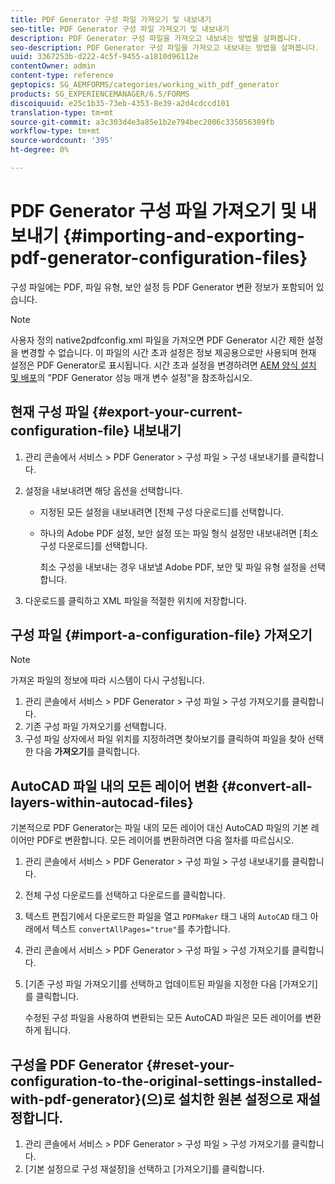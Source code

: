 ```yaml
---
title: PDF Generator 구성 파일 가져오기 및 내보내기
seo-title: PDF Generator 구성 파일 가져오기 및 내보내기
description: PDF Generator 구성 파일을 가져오고 내보내는 방법을 살펴봅니다.
seo-description: PDF Generator 구성 파일을 가져오고 내보내는 방법을 살펴봅니다.
uuid: 3367253b-d222-4c5f-9455-a1810d96112e
contentOwner: admin
content-type: reference
geptopics: SG_AEMFORMS/categories/working_with_pdf_generator
products: SG_EXPERIENCEMANAGER/6.5/FORMS
discoiquuid: e25c1b35-73eb-4353-8e39-a2d4cdccd101
translation-type: tm+mt
source-git-commit: a3c303d4e3a85e1b2e794bec2006c335056309fb
workflow-type: tm+mt
source-wordcount: '395'
ht-degree: 0%

---
```



# PDF Generator 구성 파일 가져오기 및 내보내기 {#importing-and-exporting-pdf-generator-configuration-files}

구성 파일에는 PDF, 파일 유형, 보안 설정 등 PDF Generator 변환 정보가 포함되어 있습니다.

>[!NOTE]
>
>사용자 정의 native2pdfconfig.xml 파일을 가져오면 PDF Generator 시간 제한 설정을 변경할 수 없습니다. 이 파일의 시간 초과 설정은 정보 제공용으로만 사용되며 현재 설정은 PDF Generator로 표시됩니다. 시간 초과 설정을 변경하려면 [AEM 양식 설치 및 배포](https://www.adobe.com/go/learn_aemforms_installJBoss_63)의 &quot;PDF Generator 성능 매개 변수 설정&quot;을 참조하십시오.

## 현재 구성 파일 {#export-your-current-configuration-file} 내보내기

1. 관리 콘솔에서 서비스 > PDF Generator > 구성 파일 > 구성 내보내기를 클릭합니다.
1. 설정을 내보내려면 해당 옵션을 선택합니다.

   * 지정된 모든 설정을 내보내려면 [전체 구성 다운로드]를 선택합니다.
   * 하나의 Adobe PDF 설정, 보안 설정 또는 파일 형식 설정만 내보내려면 [최소 구성 다운로드]를 선택합니다.

      최소 구성을 내보내는 경우 내보낼 Adobe PDF, 보안 및 파일 유형 설정을 선택합니다.

1. 다운로드를 클릭하고 XML 파일을 적절한 위치에 저장합니다.

## 구성 파일 {#import-a-configuration-file} 가져오기

>[!NOTE]
>
>가져온 파일의 정보에 따라 시스템이 다시 구성됩니다.

1. 관리 콘솔에서 서비스 > PDF Generator > 구성 파일 > 구성 가져오기를 클릭합니다.
1. 기존 구성 파일 가져오기를 선택합니다.
1. 구성 파일 상자에서 파일 위치를 지정하려면 찾아보기를 클릭하여 파일을 찾아 선택한 다음 **가져오기**&#x200B;를 클릭합니다.

## AutoCAD 파일 내의 모든 레이어 변환 {#convert-all-layers-within-autocad-files}

기본적으로 PDF Generator는 파일 내의 모든 레이어 대신 AutoCAD 파일의 기본 레이어만 PDF로 변환합니다. 모든 레이어를 변환하려면 다음 절차를 따르십시오.

1. 관리 콘솔에서 서비스 > PDF Generator > 구성 파일 > 구성 내보내기를 클릭합니다.
1. 전체 구성 다운로드를 선택하고 다운로드를 클릭합니다.
1. 텍스트 편집기에서 다운로드한 파일을 열고 `PDFMaker` 태그 내의 `AutoCAD` 태그 아래에서 텍스트 `convertAllPages="true"`를 추가합니다.
1. 관리 콘솔에서 서비스 > PDF Generator > 구성 파일 > 구성 가져오기를 클릭합니다.
1. [기존 구성 파일 가져오기]를 선택하고 업데이트된 파일을 지정한 다음 [가져오기]를 클릭합니다.

   수정된 구성 파일을 사용하여 변환되는 모든 AutoCAD 파일은 모든 레이어를 변환하게 됩니다.

## 구성을 PDF Generator {#reset-your-configuration-to-the-original-settings-installed-with-pdf-generator}(으)로 설치한 원본 설정으로 재설정합니다.

1. 관리 콘솔에서 서비스 > PDF Generator > 구성 파일 > 구성 가져오기를 클릭합니다.
1. [기본 설정으로 구성 재설정]을 선택하고 [가져오기]를 클릭합니다.

